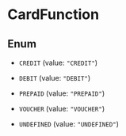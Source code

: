 
# CardFunction

## Enum


* `CREDIT` (value: `"CREDIT"`)

* `DEBIT` (value: `"DEBIT"`)

* `PREPAID` (value: `"PREPAID"`)

* `VOUCHER` (value: `"VOUCHER"`)

* `UNDEFINED` (value: `"UNDEFINED"`)



